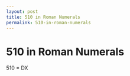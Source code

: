 ```yaml
---
layout: post
title: 510 in Roman Numerals
permalink: 510-in-roman-numerals
---
```


# 510 in Roman Numerals

510 = DX
